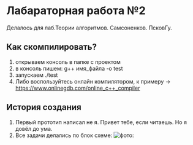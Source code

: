 # Лабараторная работа №2
Делалось для лаб.Теории алгоритмов. Самсоненков. ПсковГу.
## Как скомпилировать?
1. открываем консоль в папке с проектом
2. в консоль пишем: g++ имя_файла -o test
3. запускаем ./test
4. Либо воспользуйтесь онлайн компилятором, к примеру -> https://www.onlinegdb.com/online_c++_compiler
## История создания
1. Первый прототип написал не я. Привет тебе, если читаешь. Но я довёл до ума.
2. Все задачи делались по блок схеме:
 ![фото:](https://raw.githubusercontent.com/mrgick/labs/main/laba_pgu_teor_alg/img.jpg "")

